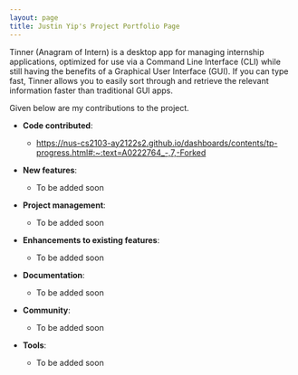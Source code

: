 ```yaml
---
layout: page
title: Justin Yip's Project Portfolio Page
---
```



Tinner (Anagram of Intern) is a desktop app for managing internship applications, optimized for use via a Command Line Interface (CLI) while still having the benefits of a Graphical User Interface (GUI). If you can type fast, Tinner allows you to easily sort through and retrieve the relevant information faster than traditional GUI apps.

Given below are my contributions to the project.

* **Code contributed**:
    * https://nus-cs2103-ay2122s2.github.io/dashboards/contents/tp-progress.html#:~:text=A0222764_-,7,-Forked
  
* **New features**:
    * To be added soon

* **Project management**:
    * To be added soon

* **Enhancements to existing features**:
    * To be added soon
    
* **Documentation**:
    * To be added soon

* **Community**:
    * To be added soon

* **Tools**:
    * To be added soon


